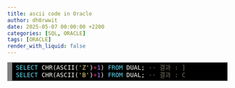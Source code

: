 ```yaml
---
title: ascii code in Oracle
author: dh0rwwit
date: 2025-05-07 00:00:00 +2200
categories: [SQL, ORACLE]
tags: [ORACLE]
render_with_liquid: false
---
```



<!-- HTML generated using hilite.me -->
<div style="background: #272822; overflow:auto;width:auto;border:solid gray;background:black; border-width:.1em .1em .1em .8em;padding:.2em .6em;"><pre style="margin: 0; line-height: 125%"><span style="color: #66d9ef">SELECT</span> <span style="color: #f8f8f2">CHR(ASCII(</span><span style="color: #e6db74">&#39;Z&#39;</span><span style="color: #f8f8f2">)</span><span style="color: #f92672">+</span><span style="color: #ae81ff">1</span><span style="color: #f8f8f2">)</span> <span style="color: #66d9ef">FROM</span> <span style="color: #f8f8f2">DUAL;</span> <span style="color: #75715e">-- 결과 : ]</span>
<span style="color: #66d9ef">SELECT</span> <span style="color: #f8f8f2">CHR(ASCII(</span><span style="color: #e6db74">&#39;B&#39;</span><span style="color: #f8f8f2">)</span><span style="color: #f92672">+</span><span style="color: #ae81ff">1</span><span style="color: #f8f8f2">)</span> <span style="color: #66d9ef">FROM</span> <span style="color: #f8f8f2">DUAL;</span> <span style="color: #75715e">-- 결과 : C</span>
</pre></div>
